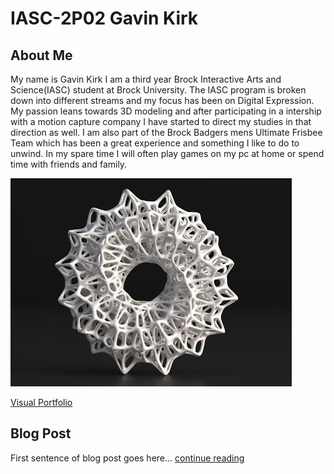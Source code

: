 # IASC-2P02  Gavin Kirk



## About Me

My name is Gavin Kirk I am a third year Brock Interactive Arts and Science(IASC) student at Brock University. The IASC program is broken down into different streams and my focus has been on Digital Expression. My passion leans towards 3D modeling and after participating in a intership with a motion capture company I have started to direct my studies in that direction as well. I am also part of the Brock Badgers mens Ultimate Frisbee Team which has been a great experience and something I like to do to unwind. In my spare time I will often play games on my pc at home or spend time with friends and family.

![](Images/3Dart.jpg)


[Visual Portfolio](https://gk14jj.wixsite.com/portfolio)

## Blog Post

First sentence of blog post goes here... [continue reading](blog.md)


